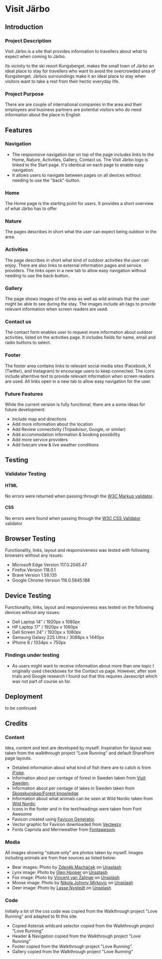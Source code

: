 # Visit Järbo


## Introduction

### Project Description
Visit Järbo is a site that provides information to travellers about what to expect when coming to Järbo. 

Its vicinity to the ski resort Kungsberget, makes the small town of Järbo an ideal place to stay for travellers who want to avoid the overcrowded area of Kungsberget. Järbos surroundings make it an ideal place to stay when visitors want to take a rest from their hectic everyday life. 

### Project Purpose
There are are couple of international companies in the area and their employees and business partners are potential visitors who do need information about the place in English


## Features

### Navigation

- The respsonsive navigation bar on top of the page includes links to the Home, Nature, Activities, Gallery, Contact us. The Visit Järbo logo is linked to the Start page. It's identical on each page to enable easy navigation.
- It allows users to navigate between pages on all devices without needing to use the "back"-button. 


### Home   

The Home page is the starting point for users. It provides a short overview of what Järbo has to offer


### Nature

The pages describes in short what the user can expect being outdoor in the area. 

### Activities

The page describes in short what kind of outdoor activities the user can enjoy.
There are also links to external information pages and service providers. The links open in a new tab to allow easy navigation without needing to use the back-button.. 

### Gallery

The page shows images of the area as well as wild animals that the user might be able to see during the stay. 
The images include alt-tags to provide relevant information when screen readers are used. 


### Contact us

The contact form enables user to request more information about outdoor activities, listed on the activities page. It includes fields for name, email and radio buttons to select.

### Footer

The footer area contains links to relevant social media sites (Facebook, X (Twitter), and Instagram) to encourage users to keep connected. The icons include alterntive text to provide relevant information when screen readers are used. All links open in a new tab to allow easy navigation for the user. 


### Future Features
While the current version is fully functional, there are a some ideas for future development:
- Include map and directions
- Add more information about the location
- Add Review connectivity (Tripadvisor, Google, or similar)
- Add accommodation information & booking possibility
- Add more service providers
- Add livecam view & live weather conditions
 


## Testing


### Validator Testing

#### HTML
No errors were returned when passing through the [W3C Markup validator](https://validator.w3.org/).


#### CSS
No errors were found when passing through the [W3C CSS Validator](https://jigsaw.w3.org/css-validator/) validator


## Browser Testing
Functionality, links, layout and responsiveness was tested with following browsers without any issues:

- Microsoft Edge Version 117.0.2045.47
- Firefox Version 118.0.1
- Brave Version 1.58.135
- Google Chrome Version 116.0.5845.188
  

## Device Testing
Functionality, links, layout and responsiveness was tested on the following devices without any issues:
- Dell Laptop 14" / 1920px x 1080px
- HP Laptop 17" / 1920px x 1080px
- Dell Screen 24" / 1920px x 1080px
- Samsung Galaxy 22S Ultra / 3088px x 1440px
- iPhone 8 / 1334px × 750px


### Findings under testing

- As users might want to receive information about more than one topic I originally used checkboxes for the Contact us page. However, after som trials and Google research I found out that this requires Javascript which was not part of course so far. 


## Deployment
to be continued


## Credits

### Content
Idea, content and text are developed by myself.
Inspiration for layout was taken from the walkthrough project "Love Running" and default SharePoint page layouts.

- Detailed information about what kind of fish there are to catch is from [iFiske](https://www.ifiske.se/en/fishing-harnen-holmsjon-langsjon-m-fl-vatten.htm).
- Information about per centage of forest in Sweden taken from [Visit Sweden](https://visitsweden.com/what-to-do/nature-outdoors/forest-bathing/).
- Information about per centage of lakes in Sweden taken from [Skogskunskap/Forest knowledge](https://www.skogskunskap.se/hansyn/vatten-och-mark/om-hansyn-till-vatten-och-mark/vatten-i-sverige/)
- Information about what animals can be seen at Wild Nordic taken from [Wild Nordic](https://wildnordic.se/en/home/)
- Icons in the footer and in the text/headings were taken from Font Awesome
- Favicon created using [Favicon Generator](https://favicon.io/).
- Vector graphic for Favicon downloaded from [Vecteezy](https://www.vecteezy.com/)
- Fonts Capriola and Merriweather from [Fontawesom](https://fontawesome.com/).

### Media
All images showing "nature only" are photos taken by myself.
Images including animals are from free sources as listed below:

- Bear images: Photo by <a href="https://unsplash.com/@zmachacek?utm_source=unsplash&utm_medium=referral&utm_content=creditCopyText">Zdeněk Macháček</a> on <a href="https://unsplash.com/photos/Pt3asvL65Mg?utm_source=unsplash&utm_medium=referral&utm_content=creditCopyText">Unsplash</a>
- Lynx image: Photo by <a href="https://unsplash.com/@hoops1972?utm_source=unsplash&utm_medium=referral&utm_content=creditCopyText">Glen Hooper</a> on <a href="https://unsplash.com/photos/8LWtpfhGP4U?utm_source=unsplash&utm_medium=referral&utm_content=creditCopyText">Unsplash</a>
- Fox image: Photo by <a href="https://unsplash.com/@vincentvanzalinge?utm_source=unsplash&utm_medium=referral&utm_content=creditCopyText">Vincent van Zalinge</a> on <a href="https://unsplash.com/photos/cHhPjhOe8LA?utm_source=unsplash&utm_medium=referral&utm_content=creditCopyText">Unsplash</a>
- Moose image: Photo by <a href="https://unsplash.com/@thejohnnyme?utm_source=unsplash&utm_medium=referral&utm_content=creditCopyText">Nikola Johnny Mirkovic</a> on <a href="https://unsplash.com/photos/VFgxrL65zNI?utm_source=unsplash&utm_medium=referral&utm_content=creditCopyText">Unsplash</a>
- Deer image: Photo by <a href="https://unsplash.com/@lassenystedtfoto?utm_source=unsplash&utm_medium=referral&utm_content=creditCopyText">Lasse Nystedt</a> on <a href="https://unsplash.com/photos/FftpQKKGxOc?utm_source=unsplash&utm_medium=referral&utm_content=creditCopyText">Unsplash</a>


### Code
Initially a lot of the css code was copied from the Walkthrough project "Love Running" and adapted to fit this site.

- Copied Asterisk wildcard selector copied from the Walkthrough project "Love Running"
- Header & Navigation copied from the Walkthrough project "Love Running"
- Footer copied from the Walkthrough project "Love Running".
- Gallery copied from the Walkthrough project "Love Running"
